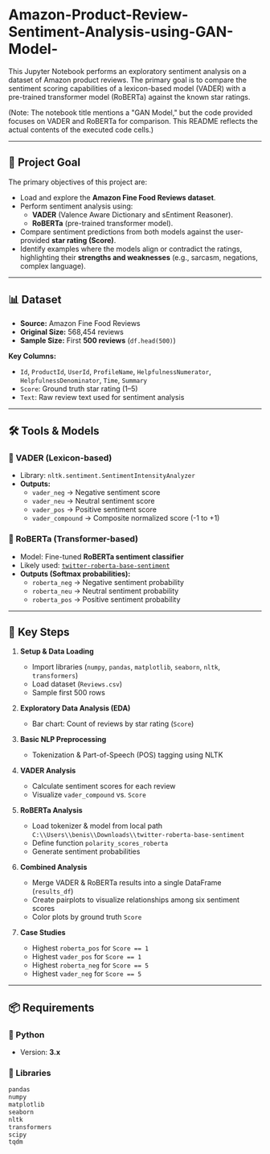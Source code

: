# Amazon-Product-Review-Sentiment-Analysis-using-GAN-Model-

This Jupyter Notebook performs an exploratory sentiment analysis on a dataset of Amazon product reviews. The primary goal is to compare the sentiment scoring capabilities of a lexicon-based model (VADER) with a pre-trained transformer model (RoBERTa) against the known star ratings.

(Note: The notebook title mentions a "GAN Model," but the code provided focuses on VADER and RoBERTa for comparison. This README reflects the actual contents of the executed code cells.)

---

## 📌 Project Goal
The primary objectives of this project are:
- Load and explore the **Amazon Fine Food Reviews dataset**.
- Perform sentiment analysis using:
  - **VADER** (Valence Aware Dictionary and sEntiment Reasoner).
  - **RoBERTa** (pre-trained transformer model).
- Compare sentiment predictions from both models against the user-provided **star rating (Score)**.
- Identify examples where the models align or contradict the ratings, highlighting their **strengths and weaknesses** (e.g., sarcasm, negations, complex language).

---

## 📊 Dataset
- **Source:** Amazon Fine Food Reviews  
- **Original Size:** 568,454 reviews  
- **Sample Size:** First **500 reviews** (`df.head(500)`)  

**Key Columns:**
- `Id`, `ProductId`, `UserId`, `ProfileName`, `HelpfulnessNumerator`, `HelpfulnessDenominator`, `Time`, `Summary`
- `Score`: Ground truth star rating (1–5)
- `Text`: Raw review text used for sentiment analysis

---

## 🛠️ Tools & Models

### 🔹 VADER (Lexicon-based)
- Library: `nltk.sentiment.SentimentIntensityAnalyzer`  
- **Outputs:**
  - `vader_neg` → Negative sentiment score  
  - `vader_neu` → Neutral sentiment score  
  - `vader_pos` → Positive sentiment score  
  - `vader_compound` → Composite normalized score (-1 to +1)

### 🔹 RoBERTa (Transformer-based)
- Model: Fine-tuned **RoBERTa sentiment classifier**  
- Likely used: [`twitter-roberta-base-sentiment`](https://huggingface.co/cardiffnlp/twitter-roberta-base-sentiment)  
- **Outputs (Softmax probabilities):**
  - `roberta_neg` → Negative sentiment probability  
  - `roberta_neu` → Neutral sentiment probability  
  - `roberta_pos` → Positive sentiment probability  

---

## 🔑 Key Steps

1. **Setup & Data Loading**
   - Import libraries (`numpy`, `pandas`, `matplotlib`, `seaborn`, `nltk`, `transformers`)
   - Load dataset (`Reviews.csv`)
   - Sample first 500 rows

2. **Exploratory Data Analysis (EDA)**
   - Bar chart: Count of reviews by star rating (`Score`)

3. **Basic NLP Preprocessing**
   - Tokenization & Part-of-Speech (POS) tagging using NLTK

4. **VADER Analysis**
   - Calculate sentiment scores for each review
   - Visualize `vader_compound` vs. `Score`

5. **RoBERTa Analysis**
   - Load tokenizer & model from local path  
     `C:\\Users\\benis\\Downloads\\twitter-roberta-base-sentiment`
   - Define function `polarity_scores_roberta`  
   - Generate sentiment probabilities

6. **Combined Analysis**
   - Merge VADER & RoBERTa results into a single DataFrame (`results_df`)
   - Create pairplots to visualize relationships among six sentiment scores
   - Color plots by ground truth `Score`

7. **Case Studies**
   - Highest `roberta_pos` for `Score == 1`
   - Highest `vader_pos` for `Score == 1`
   - Highest `roberta_neg` for `Score == 5`
   - Highest `vader_neg` for `Score == 5`

---

## 📦 Requirements

### 🔹 Python
- Version: **3.x**

### 🔹 Libraries
```bash
pandas
numpy
matplotlib
seaborn
nltk
transformers
scipy
tqdm

